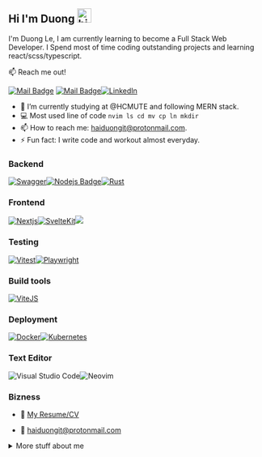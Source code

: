 ## Hi I'm Duong <img src="https://user-images.githubusercontent.com/1303154/88677602-1635ba80-d120-11ea-84d8-d263ba5fc3c0.gif" width="28px" alt="hi">

I'm Duong Le, I am currently learning to become a Full Stack Web Developer. I Spend most of time coding outstanding projects and learning react/scss/typescript.

:mailbox: Reach me out!

[![Mail Badge](https://img.shields.io/badge/-DuongLe-c0392b?style=flat&labelColor=c0392b&logo=gmail&logoColor=white)](mailto:songji2k@gmail.com)
[![Mail Badge](https://img.shields.io/badge/haiduongit-8B89CC?style=for-the-badge&logo=protonmail&logoColor=white)](mailto:haiduongit@protonmail.com)[![LinkedIn](https://img.shields.io/badge/linkedin-%230077B5.svg?style=for-the-badge&logo=linkedin&logoColor=white)](https://www.linkedin.com/in/le-ho-hai-duong-8b7382220/)

<!-- TODO: Add last video link -->

- 🔭 I’m currently studying at @HCMUTE and following MERN stack.
- :computer: Most used line of code `nvim ls cd mv cp ln mkdir`
- 📫 How to reach me: haiduongit@protonmail.com.
- ⚡ Fun fact: I write code and workout almost everyday.

<!-- TODO: Make technologies links takes you to repositories -->

### Backend

[![Swagger](https://img.shields.io/badge/Swagger-85EA2D?style=for-the-badge&logo=Swagger&logoColor=white)](#)[![Nodejs Badge](https://img.shields.io/badge/-Nodejs-3C873A?style=for-the-badge&labelColor=black&logo=node.js&logoColor=3C873A)](#)[![Rust](https://img.shields.io/badge/rust-%23000000.svg?style=for-the-badge&logo=rust&logoColor=white)](#)

### Frontend

[![Nextjs](https://img.shields.io/badge/next.js-fff?style=for-the-badge&logo=nextdotjs&logoColor=000&labelColor=fff&color=000)](#)[![SvelteKit](https://img.shields.io/badge/SvelteKit-FF3E00?style=for-the-badge&logo=Svelte&logoColor=white)](#)[![](https://img.shields.io/badge/Tailwind_CSS-38B2AC?style=for-the-badge&logo=tailwind-css&logoColor=white)](#)

### Testing

[![Vitest](https://img.shields.io/badge/Vitest-6E9F18.svg?style=for-the-badge&logo=Vitest&logoColor=white)](#)[![Playwright](https://img.shields.io/badge/Playwright-2EAD33.svg?style=for-the-badge&logo=Playwright&logoColor=white)](#)

### Build tools

[![ViteJS](https://img.shields.io/badge/Vite-B73BFE?style=for-the-badge&logo=vite&logoColor=FFD62E)](#)

### Deployment

[![Docker](https://img.shields.io/badge/docker-%230db7ed.svg?style=for-the-badge&logo=docker&logoColor=white)](#)[![Kubernetes](https://img.shields.io/badge/kubernetes-%23326ce5.svg?style=for-the-badge&logo=kubernetes&logoColor=white)](#)

### Text Editor

![Visual Studio Code](https://img.shields.io/badge/Visual%20Studio%20Code-0078d7.svg?style=for-the-badge&logo=visual-studio-code&logoColor=white)![Neovim](https://img.shields.io/badge/Neovim-43a047.svg?style=for-the-badge&logo=neovim&logoColor=43a047&labelColor=fff&color=43a047)

### Bizness

- :paperclip: [My Resume/CV](https://github.com/nomorechokedboy/nomorechokedboy/blob/master/resumes/Resume-v1.0.pdf)

- :email: haiduongit@protonmail.com

<details>
<summary>
  More stuff about me
</summary>

<br >

### Coding Stats

<!--START_SECTION:waka-->

```text
Go           26 hrs 43 mins  ███████████████████▒░░░░░   76.73 %
YAML         2 hrs 7 mins    █▓░░░░░░░░░░░░░░░░░░░░░░░   06.11 %
Vue.js       1 hr 34 mins    █░░░░░░░░░░░░░░░░░░░░░░░░   04.53 %
JSON         1 hr 7 mins     ▓░░░░░░░░░░░░░░░░░░░░░░░░   03.22 %
TypeScript   34 mins         ▒░░░░░░░░░░░░░░░░░░░░░░░░   01.63 %
JavaScript   32 mins         ▒░░░░░░░░░░░░░░░░░░░░░░░░   01.56 %
```

<!--END_SECTION:waka-->

</details>
